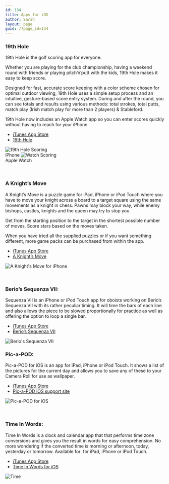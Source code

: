 ```yaml
---
id: 134
title: Apps for iOS
author: Sarah
layout: page
guid: /?page_id=134
---
```

### 19th Hole

19th Hole is the golf scoring app for everyone.

Whether you are playing for the club championship, having a weekend round with friends or playing pitch’n’putt with the kids, 19th Hole makes it easy to keep score.

Designed for fast, accurate score keeping with a color scheme chosen for optimal outdoor viewing, 19th Hole uses a simple setup process and an intuitive, gesture-based score entry system. During and after the round, you can see totals and results using various methods: total strokes, total putts, match play (Irish match play for more than 2 players) & Stableford.

19th Hole now includes an Apple Watch app so you can enter scores quickly without having to reach for your iPhone.

  * <a href="https://itunes.apple.com/app/the-19th-hole/id871686159" target="_blank">iTunes App Store</a>
  * <a href="/19th-hole/" target="_blank">19th Hole</a>

<img title="19th Hole Scoring" alt="19th Hole Scoring" src="/wp-content/uploads/2014/04/1_4-500.png" />
<br>iPhone

<img title="Watch Scoring" alt="Watch Scoring" src="/images/19thHole-Watch-v3.jpg" />
<br>Apple Watch

&nbsp;

### A Knight&#8217;s Move

A Knight’s Move is a puzzle game for iPad, iPhone or iPod Touch where you have to move your knight across a board to a target square using the same movements as a knight in chess. Pawns may block your way, while enemy bishops, castles, knights and the queen may try to stop you.

Get from the starting position to the target in the shortest possible number of moves. Score stars based on the moves taken.

When you have tried all the supplied puzzles or if you want something different, more game packs can be purchased from within the app.

  * <a href="http://itunes.apple.com/app/a-knights-move/id530090451" target="_blank">iTunes App Store</a>
  * <a href="/knightsmove/" target="_blank">A Knight&#8217;s Move</a>

<img title="A Knight's Move for iPhone" alt="A Knight's Move for iPhone" src="/wp-content/uploads/2012/06/iPhone1-500.png" />

&nbsp;

### Berio&#8217;s Sequenza VII:

Sequenza VII is an iPhone or iPod Touch app for oboists working on Berio&#8217;s Sequenza VII with its rather peculiar timing. It will time the bars of each line and also allows the piece to be slowed proportionally for practice as well as offering the option to loop a single bar.

  * <a href="https://itunes.apple.com/us/app/sequenza-vii/id730234638?mt=8&uo=4" target="_blank">iTunes App Store</a>
  * [Berio&#8217;s Sequenza VII][3]

<img alt="Berio's Sequenza VII" src="/wp-content/uploads/2013/10/Berio_2-500.png" />

### Pic-a-POD:

Pic-a-POD for iOS is an app for iPad, iPhone or iPod Touch. It shows a list of the pictures for the current day and allows you to save any of these to your Camera Roll for use as wallpaper.

  * <a href="http://itunes.apple.com/app/pic-a-pod/id480086912" target="_blank">iTunes App Store</a>
  * <a href="http://www.picapod.com/support-ios/" target="_blank">Pic-a-POD iOS support site</a>

<img title="Pic-a-POD for iOS" alt="Pic-a-POD for iOS" src="/wp-content/uploads/2012/01/Picapod-iOS.jpg" />

&nbsp;

### Time In Words:

Time In Words is a clock and calendar app that that performs time zone conversions and gives you the result in words for easy comprehension. No more wondering if the converted time is morning or afternoon, today, yesterday or tomorrow. Available for  for iPad, iPhone or iPod Touch.

  * <a href="http://itunes.apple.com/app/time-in-words/id498403851" target="_blank">iTunes App Store</a>
  * <a href="/time-in-words/" target="_blank">Time In Words for iOS</a>

<img title="Time" alt="Time" src="/images/TiW_1.jpeg" />

 [3]: /berio/ "Berio’s Sequenza VII"
